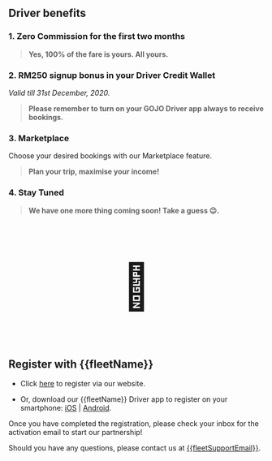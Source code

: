 ## Driver benefits

<h3>1. Zero Commission for the first two months</h3>

> **Yes, 100% of the fare is yours. All yours.**

<h3>2. RM250 signup bonus in your Driver Credit Wallet</h3>
<i>Valid till 31st December, 2020.</i>

> **Please remember to turn on your GOJO Driver app always to receive bookings.**

<h3>3. Marketplace</h3>

Choose your desired bookings with our Marketplace feature. 

> **Plan your trip, maximise your income!**

<h3>4. Stay Tuned </h3>

> **We have one more thing coming soon! Take a guess 😉.**
<div align=center>
<p style="font-size:88px">🎁</p>
</div>

## Register with {{fleetName}}
 
- Click [here]({{driverSignUp}}) to register via our website.

- Or, download our {{fleetName}} Driver app to register on your smartphone:  [iOS](https://apps.apple.com/us/app/gojo-driver/id1455304266) | [Android](https://play.google.com/store/apps/details?id=com.gojomalaysia.driver&hl=en).

Once you have completed the registration, please check your inbox for the activation email to start our partnership!

Should you have any questions, please contact us at <a href="mailto:{{fleetSupportEmail}}">{{fleetSupportEmail}}</a>.


 


